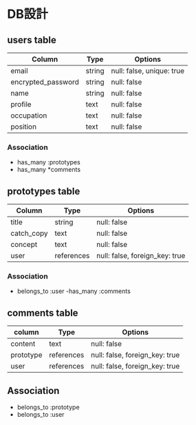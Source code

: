 # DB設計

## users table

| Column             | Type               | Options                   |
|--------------------|--------------------|---------------------------|
| email              | string             | null: false, unique: true |
| encrypted_password | string             | null: false               |
| name               | string             | null: false               |
| profile            | text               | null: false               |
| occupation         | text               | null: false               |
| position           | text               | null: false               |

### Association

* has_many :prototypes
* has_many *comments

## prototypes table

| Column           | Type         | Options                        |
|------------------|--------------|--------------------------------|
| title            | string       | null: false                    |
| catch_copy       | text         | null: false                    |
| concept          | text         | null: false                    |
| user             | references   | null: false, foreign_key: true |

### Association

- belongs_to :user
-has_many :comments

## comments table

|column       | Type       | Options                        |
|-------------|------------|--------------------------------|
| content     | text       | null: false                    |
| prototype   | references | null: false, foreign_key: true |
| user        | references | null: false, foreign_key: true |

## Association

- belongs_to :prototype
- belongs_to :user